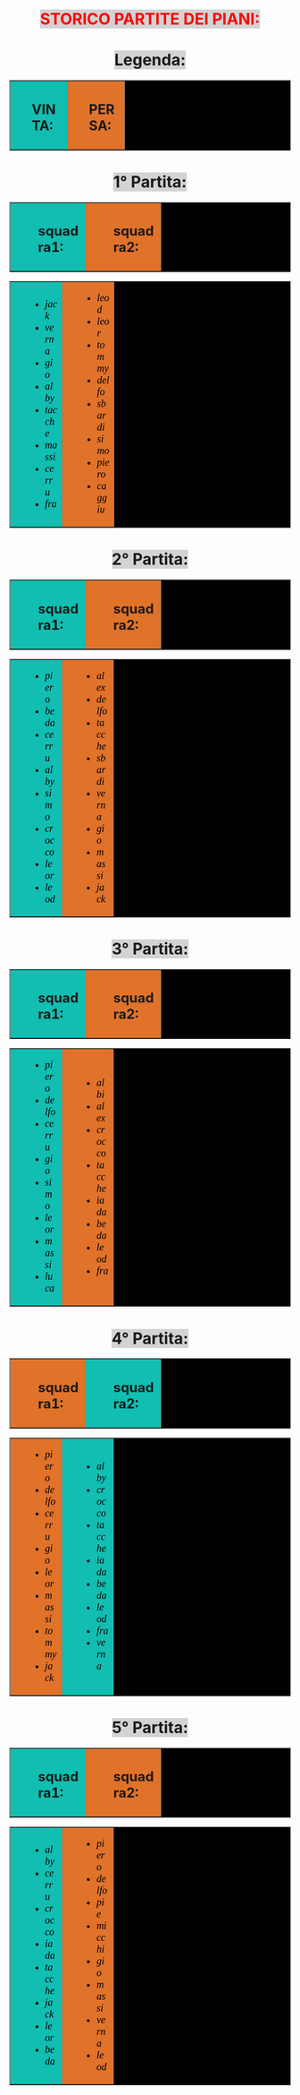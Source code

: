 <!DOCTYPE html>
<html lang="it">
<head>

  </head>

<body>


<font color="FF0000"><h1 align="center"><span STYLE="background:#d3d3d3;">STORICO PARTITE DEI PIANI:</span></h1></font>
<h1 align="center"><span STYLE="background:#d3d3d3;">Legenda:</span></h1>
<table width="40%" border="1" align="center" bgcolor="#000000">
 <tr>
  <td width="50%" bgcolor="#11beb1">
   <div style="float: right; text-align: left; width: 65%;">
    <h2><p>VINTA:</p></h2>
  </td>
  <td width="50%" bgcolor="#e0722a">
   <div style="float: right; text-align: left; width: 65%;">
    <h2><p>PERSA:</p></h2>
  </td>
 </tr>
</table>


<h1 align="center"><span STYLE="background:#d3d3d3;">1° Partita:</span></h1>
<table width="40%" border="1" align="center" bgcolor="#000000">
 <tr>
  <td width="50%" bgcolor="#11beb1">
   <div style="float: right; text-align: left; width: 65%;">
    <h2><p>squadra1:</p></h2>
  </td>
  <td width="50%" bgcolor="#e0722a">
   <div style="float: right; text-align: left; width: 65%;">
    <h2><p>squadra2:</p></h2>
  </td>
 </tr>
</table>

<table width="40%" border="1" align="center" bgcolor="#000000">
 <tr>
  <td width="50%" bgcolor="#11beb1">
   <div style="float: right; text-align: left; width: 65%;">
    <ul>
	<font face="Times New Roman" size="4" color="#000000">
     <li><em>jack</em></li>
     <li><em>verna</em></li>
     <li><em>gio</em></li>
     <li><em>alby</em></li>
     <li><em>tacche</em></li>
     <li><em>massi</em></li>
     <li><em>cerru</em></li>
     <li><em>fra</em></li>
	</font>
    </ul>
   </div>
  </td>

  <td width="50%" bgcolor="#e0722a">
   <div style="float: right; text-align: left; width: 65%;">
    <ul>
	<font face="Times New Roman" size="4" color="#000000">
     <li><em>leod</em></li>
     <li><em>leor</em></li>
     <li><em>tommy</em></li>
     <li><em>delfo</em></li>
     <li><em>sbardi</em></li>
     <li><em>simo</em></li>
     <li><em>piero</em></li>
     <li><em>caggiu</em></li>
	</font>
    </ul>
   </div>
  </td>
 </tr>
</table>



<h1 align="center"><span STYLE="background:#d3d3d3;">2° Partita:</span></h1>
<table width="40%" border="1" align="center" bgcolor="#000000">
 <tr>
  <td width="50%" bgcolor="#11beb1">
   <div style="float: right; text-align: left; width: 65%;">
    <h2><p>squadra1:</p></h2>
  </td>
  <td width="50%" bgcolor="#e0722a">
   <div style="float: right; text-align: left; width: 65%;">
    <h2><p>squadra2:</p></h2>
  </td>
 </tr>
</table>

<table width="40%" border="1" align="center" bgcolor="#000000">
 <tr>
  <td width="50%" bgcolor="#11beb1">
   <div style="float: right; text-align: left; width: 65%;">
    <ul>
	<font face="Times New Roman" size="4" color="#000000">
     <li><em>piero</em></li>
     <li><em>beda</em></li>
     <li><em>cerru</em></li>
     <li><em>alby</em></li>
     <li><em>simo</em></li>
     <li><em>crocco</em></li>
     <li><em>leor</em></li>
     <li><em>leod</em></li>
	</font>
    </ul>
   </div>
  </td>

  <td width="50%" bgcolor="#e0722a">
   <div style="float: right; text-align: left; width: 65%;">
    <ul>
	<font face="Times New Roman" size="4" color="#000000">
     <li><em>alex</em></li>
     <li><em>delfo</em></li>
     <li><em>tacche</em></li>
     <li><em>sbardi</em></li>
     <li><em>verna</em></li>
     <li><em>gio</em></li>
     <li><em>massi</em></li>
     <li><em>jack</em></li>
	</font>
    </ul>
   </div>
  </td>
 </tr>
</table>



<h1 align="center"><span STYLE="background:#d3d3d3;">3° Partita:</span></h1>
<table width="40%" border="1" align="center" bgcolor="#000000">
 <tr>
  <td width="50%" bgcolor="#11beb1">
   <div style="float: right; text-align: left; width: 65%;">
    <h2><p>squadra1:</p></h2>
  </td>
  <td width="50%" bgcolor="#e0722a">
   <div style="float: right; text-align: left; width: 65%;">
    <h2><p>squadra2:</p></h2>
  </td>
 </tr>
</table>

<table width="40%" border="1" align="center" bgcolor="#000000">
 <tr>
  <td width="50%" bgcolor="#11beb1">
   <div style="float: right; text-align: left; width: 65%;">
    <ul>
	<font face="Times New Roman" size="4" color="#000000">
     <li><em>piero</em></li>
     <li><em>delfo</em></li>
     <li><em>cerru</em></li>
     <li><em>gio</em></li>
     <li><em>simo</em></li>
     <li><em>leor</em></li>
     <li><em>massi</em></li>
     <li><em>luca</em></li>
	</font>
    </ul>
   </div>
  </td>

  <td width="50%" bgcolor="#e0722a">
   <div style="float: right; text-align: left; width: 65%;">
    <ul>
	<font face="Times New Roman" size="4" color="#000000">
     <li><em>albi</em></li>
     <li><em>alex</em></li>
     <li><em>crocco</em></li>
     <li><em>tacche</em></li>
     <li><em>iada</em></li>
     <li><em>beda</em></li>
     <li><em>leod</em></li>
     <li><em>fra</em></li>
	</font>
    </ul>
   </div>
  </td>
 </tr>
</table>



<h1 align="center"><span STYLE="background:#d3d3d3;">4° Partita:</span></h1>
<table width="40%" border="1" align="center" bgcolor="#000000">
 <tr>
  <td width="50%" bgcolor="#e0722a">
   <div style="float: right; text-align: left; width: 65%;">
    <h2><p>squadra1:</p></h2>
  </td>
  <td width="50%" bgcolor="#11beb1">
   <div style="float: right; text-align: left; width: 65%;">
    <h2><p>squadra2:</p></h2>
  </td>
 </tr>
</table>

<table width="40%" border="1" align="center" bgcolor="#000000">
 <tr>
  <td width="50%" bgcolor="#e0722a">
   <div style="float: right; text-align: left; width: 65%;">
    <ul>
	<font face="Times New Roman" size="4" color="#000000">
     <li><em>piero</em></li>
     <li><em>delfo</em></li>
     <li><em>cerru</em></li>
     <li><em>gio</em></li>
     <li><em>leor</em></li>
     <li><em>massi</em></li>
     <li><em>tommy</em></li>
     <li><em>jack</em></li>
	</font>
    </ul>
   </div>
  </td>

  <td width="50%" bgcolor="#11beb1">
   <div style="float: right; text-align: left; width: 65%;">
    <ul>
	<font face="Times New Roman" size="4" color="#000000">
     <li><em>alby</em></li>
     <li><em>crocco</em></li>
     <li><em>tacche</em></li>
     <li><em>iada</em></li>
     <li><em>beda</em></li>
     <li><em>leod</em></li>
     <li><em>fra</em></li>
     <li><em>verna</em></li>
	</font>
    </ul>
   </div>
  </td>
 </tr>
</table>



<h1 align="center"><span STYLE="background:#d3d3d3;">5° Partita:</span></h1>
<table width="40%" border="1" align="center" bgcolor="#000000">
 <tr>
  <td width="50%" bgcolor="#11beb1">
   <div style="float: right; text-align: left; width: 65%;">
    <h2><p>squadra1:</p></h2>
  </td>
  <td width="50%" bgcolor="#e0722a">
   <div style="float: right; text-align: left; width: 65%;">
    <h2><p>squadra2:</p></h2>
  </td>
 </tr>
</table>

<table width="40%" border="1" align="center" bgcolor="#000000">
 <tr>
  <td width="50%" bgcolor="#11beb1">
   <div style="float: right; text-align: left; width: 65%;">
    <ul>
	<font face="Times New Roman" size="4" color="#000000">
     <li><em>alby</em></li>
     <li><em>cerru</em></li>
     <li><em>crocco</em></li>
     <li><em>iada</em></li>
     <li><em>tacche</em></li>
     <li><em>jack</em></li>
     <li><em>leor</em></li>
     <li><em>beda</em></li>
	</font>
    </ul>
   </div>
  </td>

  <td width="50%" bgcolor="#e0722a">
   <div style="float: right; text-align: left; width: 65%;">
    <ul>
	<font face="Times New Roman" size="4" color="#000000">
     <li><em>piero</em></li>
     <li><em>delfo</em></li>
     <li><em>pie</em></li>
     <li><em>micchi</em></li>
     <li><em>gio</em></li>
     <li><em>massi</em></li>
     <li><em>verna</em></li>
     <li><em>leod</em></li>
	</font>
    </ul>
   </div>
  </td>
 </tr>
</table>

</body>
